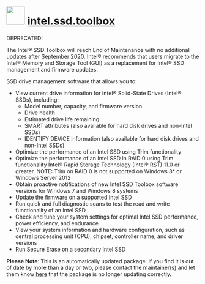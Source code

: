 # <img src="https://cdn.jsdelivr.net/gh/mkevenaar/chocolatey-packages@2a0d1b78a421771353d15c06da4341ae2b325cda/icons/intel.ssd.toolbox.png" width="48" height="48"/> [intel.ssd.toolbox](https://community.chocolatey.org/packages/intel.ssd.toolbox)

DEPRECATED!

The Intel® SSD Toolbox will reach End of Maintenance with no additional updates after September 2020. Intel® recommends that users migrate to the Intel® Memory and Storage Tool (GUI) as a replacement for Intel® SSD management and firmware updates.

SSD drive management software that allows you to:

- View current drive information for Intel® Solid-State Drives (Intel® SSDs), including:
  - Model number, capacity, and firmware version
  - Drive health
  - Estimated drive life remaining
  - SMART attributes (also available for hard disk drives and non-Intel SSDs)
  - IDENTIFY DEVICE information (also available for hard disk drives and non-Intel SSDs)
- Optimize the performance of an Intel SSD using Trim functionality
- Optimize the performance of an Intel SSD in RAID 0 using Trim functionality Intel® Rapid Storage Technology (Intel® RST) 11.0 or greater. NOTE: Trim on RAID 0 is not supported on Windows 8* or Windows Server 2012
- Obtain proactive notifications of new Intel SSD Toolbox software versions for Windows 7 and Windows 8 systems
- Update the firmware on a supported Intel SSD
- Run quick and full diagnostic scans to test the read and write functionality of an Intel SSD
- Check and tune your system settings for optimal Intel SSD performance, power efficiency, and endurance
- View your system information and hardware configuration, such as central processing unit (CPU), chipset, controller name, and driver versions
- Run Secure Erase on a secondary Intel SSD

**Please Note**: This is an automatically updated package. If you find it is
out of date by more than a day or two, please contact the maintainer(s) and
let them know [here](https://github.com/mkevenaar/chocolatey-packages/issues) that the package is no longer updating correctly.

